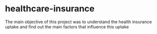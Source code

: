 # healthcare-insurance
The main objective of this project was to understand the health insurance uptake and find out the main factors that influence this uptake
